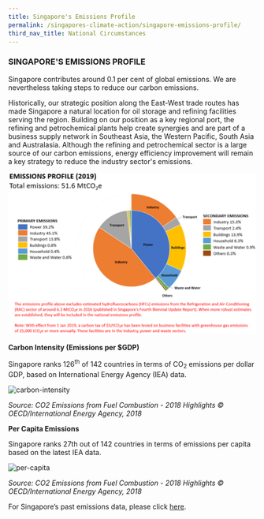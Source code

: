 ```yaml
---
title: Singapore's Emissions Profile
permalink: /singapores-climate-action/singapore-emissions-profile/
third_nav_title: National Circumstances
---
```

### SINGAPORE'S EMISSIONS PROFILE

Singapore contributes around 0.1 per cent of global emissions. We are nevertheless taking steps to reduce our carbon emissions.

Historically, our strategic position along the East-West trade routes has made Singapore a natural location for oil storage and refining facilities serving the region. Building on our position as a key regional port, the refining and petrochemical plants help create synergies and are part of a business supply network in Southeast Asia, the Western Pacific, South Asia and Australasia. Although the refining and petrochemical sector is a large source of our carbon emissions, energy efficiency improvement will remain a key strategy to reduce the industry sector's emissions.

![Alt text for image on Isomer site](/images/emissionsprofile2019.png)

**Carbon Intensity (Emissions per $GDP)**

Singapore ranks 126<sup>th</sup> of 142 countries in terms of CO<sub>2</sub> emissions per dollar GDP, based on International Energy Agency (IEA) data.

![carbon-intensity](/images/carbon-intensity.png "carbon-intensity")

*Source: CO2 Emissions from Fuel Combustion - 2018 Highlights © OECD/International Energy Agency, 2018*

**Per Capita Emissions**

Singapore ranks 27th out of 142 countries in terms of emissions per capita based on the latest IEA data.

![per-capita](/images/per-capita.png "per-capita")

*Source: CO2 Emissions from Fuel Combustion - 2018 Highlights © OECD/International Energy Agency, 2018*

For Singapore’s past emissions data, please click [<a href="/images/2017-emissions-profile.jpg" target="_blank">here</a>](/images/2017-emissions-profile.jpg).